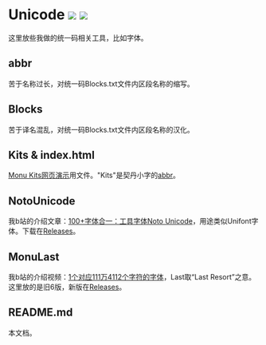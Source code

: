 # Unicode [![](https://img.shields.io/github/release/MY1L/Unicode.svg)](https://github.com/MY1L/Unicode/releases/latest) [![](https://img.shields.io/github/downloads/MY1L/Unicode/total.svg)][r]
这里放些我做的统一码相关工具，比如字体。

## abbr
苦于名称过长，对统一码Blocks.txt文件内区段名称的缩写。

## Blocks
苦于译名混乱，对统一码Blocks.txt文件内区段名称的汉化。

## Kits & index.html
[Monu Kits网页演示](https://my1l.github.io/Unicode/)用文件。"Kits"是契丹小字的[abbr](/abbr/)。

## NotoUnicode
我b站的介绍文章：[100+字体合一：工具字体Noto Unicode](https://www.bilibili.com/read/cv8805564)，用途类似Unifont字体。下载在[Releases][r]。

## MonuLast
我b站的介绍视频：[1个对应111万4112个字符的字体](https://www.bilibili.com/video/BV1XT4y1N7TG/)，Last取“Last Resort”之意。这里放的是旧6版，新版在[Releases][r]。

## README.md
本文档。

[r]: https://github.com/MY1L/Unicode/releases
